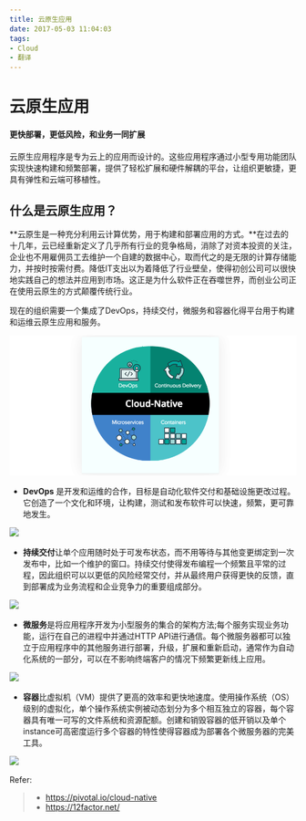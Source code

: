 ```yaml
---
title: 云原生应用
date: 2017-05-03 11:04:03
tags:
- Cloud
- 翻译
---
```

# 云原生应用

####  更快部署，更低风险，和业务一同扩展

云原生应用程序是专为云上的应用而设计的。这些应用程序通过小型专用功能团队实现快速构建和频繁部署，提供了轻松扩展和硬件解耦的平台，让组织更敏捷，更具有弹性和云端可移植性。

## 什么是云原生应用？

**云原生是一种充分利用云计算优势，用于构建和部署应用的方式。**在过去的十几年，云已经重新定义了几乎所有行业的竞争格局，消除了对资本投资的关注，企业也不用雇佣员工去维护一个自建的数据中心，取而代之的是无限的计算存储能力，并按时按需付费。降低IT支出以为着降低了行业壁垒，使得初创公司可以很快地实践自己的想法并应用到市场。这正是为什么软件正在吞噬世界，而创业公司正在使用云原生的方式颠覆传统行业。

现在的组织需要一个集成了DevOps，持续交付，微服务和容器化得平台用于构建和运维云原生应用和服务。

![](/images/Cloud_Native_With_four.png)

 - **DevOps** 是开发和运维的合作，目标是自动化软件交付和基础设施更改过程。它创造了一个文化和环境，让构建，测试和发布软件可以快速，频繁，更可靠地发生。

![](https://d1fto35gcfffzn.cloudfront.net/images/topics/cloudnative/infographic-devops.png)

 - **持续交付**让单个应用随时处于可发布状态，而不用等待与其他变更绑定到一次发布中，比如一个维护的窗口。持续交付使得发布编程一个频繁且平常的过程，因此组织可以以更低的风险经常交付，并从最终用户获得更快的反馈，直到部署成为业务流程和企业竞争力的重要组成部分。

![](https://d1fto35gcfffzn.cloudfront.net/images/topics/cloudnative/infographic-cd.png)

 - **微服务**是将应用程序开发为小型服务的集合的架构方法;每个服务实现业务功能，运行在自己的进程中并通过HTTP API进行通信。每个微服务器都可以独立于应用程序中的其他服务进行部署，升级，扩展和重新启动，通常作为自动化系统的一部分，可以在不影响终端客户的情况下频繁更新线上应用。

![](https://d1fto35gcfffzn.cloudfront.net/images/topics/cloudnative/infographic-microservices.png)

- **容器**比虚拟机（VM）提供了更高的效率和更快地速度。使用操作系统（OS）级别的虚拟化，单个操作系统实例被动态划分为多个相互独立的容器，每个容器具有唯一可写的文件系统和资源配额。创建和销毁容器的低开销以及单个instance可高密度运行多个容器的特性使得容器成为部署各个微服务器的完美工具。

![](https://d1fto35gcfffzn.cloudfront.net/images/topics/cloudnative/infographic-containers.png)



Refer:
> * <https://pivotal.io/cloud-native>
> * <https://12factor.net/>